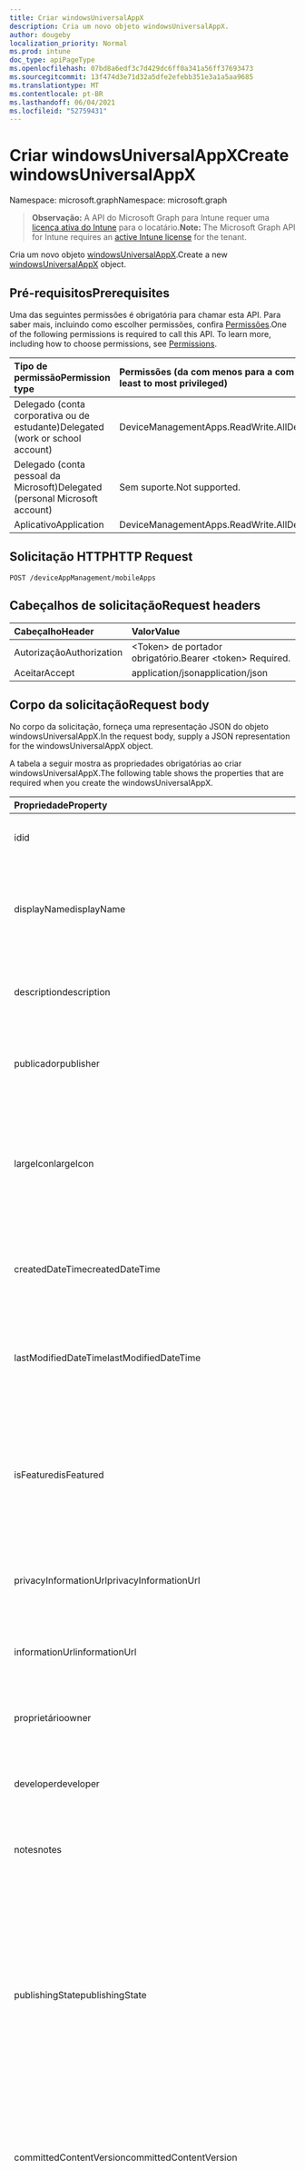 ```yaml
---
title: Criar windowsUniversalAppX
description: Cria um novo objeto windowsUniversalAppX.
author: dougeby
localization_priority: Normal
ms.prod: intune
doc_type: apiPageType
ms.openlocfilehash: 07bd8a6edf3c7d429dc6ff0a341a56ff37693473
ms.sourcegitcommit: 13f474d3e71d32a5dfe2efebb351e3a1a5aa9685
ms.translationtype: MT
ms.contentlocale: pt-BR
ms.lasthandoff: 06/04/2021
ms.locfileid: "52759431"
---
```

# <a name="create-windowsuniversalappx"></a><span data-ttu-id="d502f-103">Criar windowsUniversalAppX</span><span class="sxs-lookup"><span data-stu-id="d502f-103">Create windowsUniversalAppX</span></span>

<span data-ttu-id="d502f-104">Namespace: microsoft.graph</span><span class="sxs-lookup"><span data-stu-id="d502f-104">Namespace: microsoft.graph</span></span>

> <span data-ttu-id="d502f-105">**Observação:** A API do Microsoft Graph para Intune requer uma [licença ativa do Intune](https://go.microsoft.com/fwlink/?linkid=839381) para o locatário.</span><span class="sxs-lookup"><span data-stu-id="d502f-105">**Note:** The Microsoft Graph API for Intune requires an [active Intune license](https://go.microsoft.com/fwlink/?linkid=839381) for the tenant.</span></span>

<span data-ttu-id="d502f-106">Cria um novo objeto [windowsUniversalAppX](../resources/intune-apps-windowsuniversalappx.md).</span><span class="sxs-lookup"><span data-stu-id="d502f-106">Create a new [windowsUniversalAppX](../resources/intune-apps-windowsuniversalappx.md) object.</span></span>

## <a name="prerequisites"></a><span data-ttu-id="d502f-107">Pré-requisitos</span><span class="sxs-lookup"><span data-stu-id="d502f-107">Prerequisites</span></span>
<span data-ttu-id="d502f-p101">Uma das seguintes permissões é obrigatória para chamar esta API. Para saber mais, incluindo como escolher permissões, confira [Permissões](/graph/permissions-reference).</span><span class="sxs-lookup"><span data-stu-id="d502f-p101">One of the following permissions is required to call this API. To learn more, including how to choose permissions, see [Permissions](/graph/permissions-reference).</span></span>

|<span data-ttu-id="d502f-110">Tipo de permissão</span><span class="sxs-lookup"><span data-stu-id="d502f-110">Permission type</span></span>|<span data-ttu-id="d502f-111">Permissões (da com menos para a com mais privilégios)</span><span class="sxs-lookup"><span data-stu-id="d502f-111">Permissions (from least to most privileged)</span></span>|
|:---|:---|
|<span data-ttu-id="d502f-112">Delegado (conta corporativa ou de estudante)</span><span class="sxs-lookup"><span data-stu-id="d502f-112">Delegated (work or school account)</span></span>|<span data-ttu-id="d502f-113">DeviceManagementApps.ReadWrite.All</span><span class="sxs-lookup"><span data-stu-id="d502f-113">DeviceManagementApps.ReadWrite.All</span></span>|
|<span data-ttu-id="d502f-114">Delegado (conta pessoal da Microsoft)</span><span class="sxs-lookup"><span data-stu-id="d502f-114">Delegated (personal Microsoft account)</span></span>|<span data-ttu-id="d502f-115">Sem suporte.</span><span class="sxs-lookup"><span data-stu-id="d502f-115">Not supported.</span></span>|
|<span data-ttu-id="d502f-116">Aplicativo</span><span class="sxs-lookup"><span data-stu-id="d502f-116">Application</span></span>|<span data-ttu-id="d502f-117">DeviceManagementApps.ReadWrite.All</span><span class="sxs-lookup"><span data-stu-id="d502f-117">DeviceManagementApps.ReadWrite.All</span></span>|

## <a name="http-request"></a><span data-ttu-id="d502f-118">Solicitação HTTP</span><span class="sxs-lookup"><span data-stu-id="d502f-118">HTTP Request</span></span>
<!-- {
  "blockType": "ignored"
}
-->
``` http
POST /deviceAppManagement/mobileApps
```

## <a name="request-headers"></a><span data-ttu-id="d502f-119">Cabeçalhos de solicitação</span><span class="sxs-lookup"><span data-stu-id="d502f-119">Request headers</span></span>
|<span data-ttu-id="d502f-120">Cabeçalho</span><span class="sxs-lookup"><span data-stu-id="d502f-120">Header</span></span>|<span data-ttu-id="d502f-121">Valor</span><span class="sxs-lookup"><span data-stu-id="d502f-121">Value</span></span>|
|:---|:---|
|<span data-ttu-id="d502f-122">Autorização</span><span class="sxs-lookup"><span data-stu-id="d502f-122">Authorization</span></span>|<span data-ttu-id="d502f-123">&lt;Token&gt; de portador obrigatório.</span><span class="sxs-lookup"><span data-stu-id="d502f-123">Bearer &lt;token&gt; Required.</span></span>|
|<span data-ttu-id="d502f-124">Aceitar</span><span class="sxs-lookup"><span data-stu-id="d502f-124">Accept</span></span>|<span data-ttu-id="d502f-125">application/json</span><span class="sxs-lookup"><span data-stu-id="d502f-125">application/json</span></span>|

## <a name="request-body"></a><span data-ttu-id="d502f-126">Corpo da solicitação</span><span class="sxs-lookup"><span data-stu-id="d502f-126">Request body</span></span>
<span data-ttu-id="d502f-127">No corpo da solicitação, forneça uma representação JSON do objeto windowsUniversalAppX.</span><span class="sxs-lookup"><span data-stu-id="d502f-127">In the request body, supply a JSON representation for the windowsUniversalAppX object.</span></span>

<span data-ttu-id="d502f-128">A tabela a seguir mostra as propriedades obrigatórias ao criar windowsUniversalAppX.</span><span class="sxs-lookup"><span data-stu-id="d502f-128">The following table shows the properties that are required when you create the windowsUniversalAppX.</span></span>

|<span data-ttu-id="d502f-129">Propriedade</span><span class="sxs-lookup"><span data-stu-id="d502f-129">Property</span></span>|<span data-ttu-id="d502f-130">Tipo</span><span class="sxs-lookup"><span data-stu-id="d502f-130">Type</span></span>|<span data-ttu-id="d502f-131">Descrição</span><span class="sxs-lookup"><span data-stu-id="d502f-131">Description</span></span>|
|:---|:---|:---|
|<span data-ttu-id="d502f-132">id</span><span class="sxs-lookup"><span data-stu-id="d502f-132">id</span></span>|<span data-ttu-id="d502f-133">String</span><span class="sxs-lookup"><span data-stu-id="d502f-133">String</span></span>|<span data-ttu-id="d502f-134">Chave da entidade.</span><span class="sxs-lookup"><span data-stu-id="d502f-134">Key of the entity.</span></span> <span data-ttu-id="d502f-135">Herdado de [mobileApp](../resources/intune-apps-mobileapp.md)</span><span class="sxs-lookup"><span data-stu-id="d502f-135">Inherited from [mobileApp](../resources/intune-apps-mobileapp.md)</span></span>|
|<span data-ttu-id="d502f-136">displayName</span><span class="sxs-lookup"><span data-stu-id="d502f-136">displayName</span></span>|<span data-ttu-id="d502f-137">String</span><span class="sxs-lookup"><span data-stu-id="d502f-137">String</span></span>|<span data-ttu-id="d502f-138">O título do aplicativo importado ou definido pelo administrador.</span><span class="sxs-lookup"><span data-stu-id="d502f-138">The admin provided or imported title of the app.</span></span> <span data-ttu-id="d502f-139">Herdado de [mobileApp](../resources/intune-apps-mobileapp.md)</span><span class="sxs-lookup"><span data-stu-id="d502f-139">Inherited from [mobileApp](../resources/intune-apps-mobileapp.md)</span></span>|
|<span data-ttu-id="d502f-140">description</span><span class="sxs-lookup"><span data-stu-id="d502f-140">description</span></span>|<span data-ttu-id="d502f-141">String</span><span class="sxs-lookup"><span data-stu-id="d502f-141">String</span></span>|<span data-ttu-id="d502f-142">A descrição do aplicativo.</span><span class="sxs-lookup"><span data-stu-id="d502f-142">The description of the app.</span></span> <span data-ttu-id="d502f-143">Herdado de [mobileApp](../resources/intune-apps-mobileapp.md)</span><span class="sxs-lookup"><span data-stu-id="d502f-143">Inherited from [mobileApp](../resources/intune-apps-mobileapp.md)</span></span>|
|<span data-ttu-id="d502f-144">publicador</span><span class="sxs-lookup"><span data-stu-id="d502f-144">publisher</span></span>|<span data-ttu-id="d502f-145">String</span><span class="sxs-lookup"><span data-stu-id="d502f-145">String</span></span>|<span data-ttu-id="d502f-146">O publicador do aplicativo.</span><span class="sxs-lookup"><span data-stu-id="d502f-146">The publisher of the app.</span></span> <span data-ttu-id="d502f-147">Herdado de [mobileApp](../resources/intune-apps-mobileapp.md)</span><span class="sxs-lookup"><span data-stu-id="d502f-147">Inherited from [mobileApp](../resources/intune-apps-mobileapp.md)</span></span>|
|<span data-ttu-id="d502f-148">largeIcon</span><span class="sxs-lookup"><span data-stu-id="d502f-148">largeIcon</span></span>|[<span data-ttu-id="d502f-149">mimeContent</span><span class="sxs-lookup"><span data-stu-id="d502f-149">mimeContent</span></span>](../resources/intune-shared-mimecontent.md)|<span data-ttu-id="d502f-150">O ícone grande, a ser exibido nos detalhes do aplicativo e usado para o carregamento do ícone.</span><span class="sxs-lookup"><span data-stu-id="d502f-150">The large icon, to be displayed in the app details and used for upload of the icon.</span></span> <span data-ttu-id="d502f-151">Herdado de [mobileApp](../resources/intune-apps-mobileapp.md)</span><span class="sxs-lookup"><span data-stu-id="d502f-151">Inherited from [mobileApp](../resources/intune-apps-mobileapp.md)</span></span>|
|<span data-ttu-id="d502f-152">createdDateTime</span><span class="sxs-lookup"><span data-stu-id="d502f-152">createdDateTime</span></span>|<span data-ttu-id="d502f-153">DateTimeOffset</span><span class="sxs-lookup"><span data-stu-id="d502f-153">DateTimeOffset</span></span>|<span data-ttu-id="d502f-154">A data e a hora da criação do aplicativo.</span><span class="sxs-lookup"><span data-stu-id="d502f-154">The date and time the app was created.</span></span> <span data-ttu-id="d502f-155">Herdado de [mobileApp](../resources/intune-apps-mobileapp.md)</span><span class="sxs-lookup"><span data-stu-id="d502f-155">Inherited from [mobileApp](../resources/intune-apps-mobileapp.md)</span></span>|
|<span data-ttu-id="d502f-156">lastModifiedDateTime</span><span class="sxs-lookup"><span data-stu-id="d502f-156">lastModifiedDateTime</span></span>|<span data-ttu-id="d502f-157">DateTimeOffset</span><span class="sxs-lookup"><span data-stu-id="d502f-157">DateTimeOffset</span></span>|<span data-ttu-id="d502f-158">A data e a hora que o aplicativo foi modificado pela última vez.</span><span class="sxs-lookup"><span data-stu-id="d502f-158">The date and time the app was last modified.</span></span> <span data-ttu-id="d502f-159">Herdado de [mobileApp](../resources/intune-apps-mobileapp.md)</span><span class="sxs-lookup"><span data-stu-id="d502f-159">Inherited from [mobileApp](../resources/intune-apps-mobileapp.md)</span></span>|
|<span data-ttu-id="d502f-160">isFeatured</span><span class="sxs-lookup"><span data-stu-id="d502f-160">isFeatured</span></span>|<span data-ttu-id="d502f-161">Boolean</span><span class="sxs-lookup"><span data-stu-id="d502f-161">Boolean</span></span>|<span data-ttu-id="d502f-162">O valor que indica se o aplicativo está marcado como em destaque pelo administrador. Herdado de [mobileApp](../resources/intune-apps-mobileapp.md)</span><span class="sxs-lookup"><span data-stu-id="d502f-162">The value indicating whether the app is marked as featured by the admin. Inherited from [mobileApp](../resources/intune-apps-mobileapp.md)</span></span>|
|<span data-ttu-id="d502f-163">privacyInformationUrl</span><span class="sxs-lookup"><span data-stu-id="d502f-163">privacyInformationUrl</span></span>|<span data-ttu-id="d502f-164">String</span><span class="sxs-lookup"><span data-stu-id="d502f-164">String</span></span>|<span data-ttu-id="d502f-165">A URL da declaração de privacidade.</span><span class="sxs-lookup"><span data-stu-id="d502f-165">The privacy statement Url.</span></span> <span data-ttu-id="d502f-166">Herdado de [mobileApp](../resources/intune-apps-mobileapp.md)</span><span class="sxs-lookup"><span data-stu-id="d502f-166">Inherited from [mobileApp](../resources/intune-apps-mobileapp.md)</span></span>|
|<span data-ttu-id="d502f-167">informationUrl</span><span class="sxs-lookup"><span data-stu-id="d502f-167">informationUrl</span></span>|<span data-ttu-id="d502f-168">String</span><span class="sxs-lookup"><span data-stu-id="d502f-168">String</span></span>|<span data-ttu-id="d502f-169">A URL de informações adicionais.</span><span class="sxs-lookup"><span data-stu-id="d502f-169">The more information Url.</span></span> <span data-ttu-id="d502f-170">Herdado de [mobileApp](../resources/intune-apps-mobileapp.md)</span><span class="sxs-lookup"><span data-stu-id="d502f-170">Inherited from [mobileApp](../resources/intune-apps-mobileapp.md)</span></span>|
|<span data-ttu-id="d502f-171">proprietário</span><span class="sxs-lookup"><span data-stu-id="d502f-171">owner</span></span>|<span data-ttu-id="d502f-172">String</span><span class="sxs-lookup"><span data-stu-id="d502f-172">String</span></span>|<span data-ttu-id="d502f-173">O proprietário do conteúdo.</span><span class="sxs-lookup"><span data-stu-id="d502f-173">The owner of the app.</span></span> <span data-ttu-id="d502f-174">Herdado de [mobileApp](../resources/intune-apps-mobileapp.md)</span><span class="sxs-lookup"><span data-stu-id="d502f-174">Inherited from [mobileApp](../resources/intune-apps-mobileapp.md)</span></span>|
|<span data-ttu-id="d502f-175">developer</span><span class="sxs-lookup"><span data-stu-id="d502f-175">developer</span></span>|<span data-ttu-id="d502f-176">String</span><span class="sxs-lookup"><span data-stu-id="d502f-176">String</span></span>|<span data-ttu-id="d502f-177">O desenvolvedor do aplicativo.</span><span class="sxs-lookup"><span data-stu-id="d502f-177">The developer of the app.</span></span> <span data-ttu-id="d502f-178">Herdado de [mobileApp](../resources/intune-apps-mobileapp.md)</span><span class="sxs-lookup"><span data-stu-id="d502f-178">Inherited from [mobileApp](../resources/intune-apps-mobileapp.md)</span></span>|
|<span data-ttu-id="d502f-179">notes</span><span class="sxs-lookup"><span data-stu-id="d502f-179">notes</span></span>|<span data-ttu-id="d502f-180">String</span><span class="sxs-lookup"><span data-stu-id="d502f-180">String</span></span>|<span data-ttu-id="d502f-181">Anotações do aplicativo.</span><span class="sxs-lookup"><span data-stu-id="d502f-181">Notes for the app.</span></span> <span data-ttu-id="d502f-182">Herdado de [mobileApp](../resources/intune-apps-mobileapp.md)</span><span class="sxs-lookup"><span data-stu-id="d502f-182">Inherited from [mobileApp](../resources/intune-apps-mobileapp.md)</span></span>|
|<span data-ttu-id="d502f-183">publishingState</span><span class="sxs-lookup"><span data-stu-id="d502f-183">publishingState</span></span>|[<span data-ttu-id="d502f-184">mobileAppPublishingState</span><span class="sxs-lookup"><span data-stu-id="d502f-184">mobileAppPublishingState</span></span>](../resources/intune-apps-mobileapppublishingstate.md)|<span data-ttu-id="d502f-185">O estado de publicação do aplicativo.</span><span class="sxs-lookup"><span data-stu-id="d502f-185">The publishing state for the app.</span></span> <span data-ttu-id="d502f-186">O aplicativo não pode ser assinado, a menos que ele seja publicado.</span><span class="sxs-lookup"><span data-stu-id="d502f-186">The app cannot be assigned unless the app is published.</span></span> <span data-ttu-id="d502f-187">Herdado de [mobileApp](../resources/intune-apps-mobileapp.md).</span><span class="sxs-lookup"><span data-stu-id="d502f-187">Inherited from [mobileApp](../resources/intune-apps-mobileapp.md).</span></span> <span data-ttu-id="d502f-188">Os valores possíveis são: `notPublished`, `processing`, `published`.</span><span class="sxs-lookup"><span data-stu-id="d502f-188">Possible values are: `notPublished`, `processing`, `published`.</span></span>|
|<span data-ttu-id="d502f-189">committedContentVersion</span><span class="sxs-lookup"><span data-stu-id="d502f-189">committedContentVersion</span></span>|<span data-ttu-id="d502f-190">String</span><span class="sxs-lookup"><span data-stu-id="d502f-190">String</span></span>|<span data-ttu-id="d502f-191">A versão do conteúdo interno confirmado.</span><span class="sxs-lookup"><span data-stu-id="d502f-191">The internal committed content version.</span></span> <span data-ttu-id="d502f-192">Herdado de [mobileLobApp](../resources/intune-apps-mobilelobapp.md)</span><span class="sxs-lookup"><span data-stu-id="d502f-192">Inherited from [mobileLobApp](../resources/intune-apps-mobilelobapp.md)</span></span>|
|<span data-ttu-id="d502f-193">fileName</span><span class="sxs-lookup"><span data-stu-id="d502f-193">fileName</span></span>|<span data-ttu-id="d502f-194">String</span><span class="sxs-lookup"><span data-stu-id="d502f-194">String</span></span>|<span data-ttu-id="d502f-195">O nome do arquivo do aplicativo Lob principal.</span><span class="sxs-lookup"><span data-stu-id="d502f-195">The name of the main Lob application file.</span></span> <span data-ttu-id="d502f-196">Herdado de [mobileLobApp](../resources/intune-apps-mobilelobapp.md)</span><span class="sxs-lookup"><span data-stu-id="d502f-196">Inherited from [mobileLobApp](../resources/intune-apps-mobilelobapp.md)</span></span>|
|<span data-ttu-id="d502f-197">size</span><span class="sxs-lookup"><span data-stu-id="d502f-197">size</span></span>|<span data-ttu-id="d502f-198">Int64</span><span class="sxs-lookup"><span data-stu-id="d502f-198">Int64</span></span>|<span data-ttu-id="d502f-199">O tamanho total, incluindo todos os arquivos carregados.</span><span class="sxs-lookup"><span data-stu-id="d502f-199">The total size, including all uploaded files.</span></span> <span data-ttu-id="d502f-200">Herdado de [mobileLobApp](../resources/intune-apps-mobilelobapp.md)</span><span class="sxs-lookup"><span data-stu-id="d502f-200">Inherited from [mobileLobApp](../resources/intune-apps-mobilelobapp.md)</span></span>|
|<span data-ttu-id="d502f-201">applicableArchitectures</span><span class="sxs-lookup"><span data-stu-id="d502f-201">applicableArchitectures</span></span>|[<span data-ttu-id="d502f-202">windowsArchitecture</span><span class="sxs-lookup"><span data-stu-id="d502f-202">windowsArchitecture</span></span>](../resources/intune-apps-windowsarchitecture.md)|<span data-ttu-id="d502f-203">As arquiteturas do Windows nas quais este aplicativo pode ser executado.</span><span class="sxs-lookup"><span data-stu-id="d502f-203">The Windows architecture(s) for which this app can run on.</span></span> <span data-ttu-id="d502f-204">Os valores possíveis são: `none`, `x86`, `x64`, `arm`, `neutral`.</span><span class="sxs-lookup"><span data-stu-id="d502f-204">Possible values are: `none`, `x86`, `x64`, `arm`, `neutral`.</span></span>|
|<span data-ttu-id="d502f-205">applicableDeviceTypes</span><span class="sxs-lookup"><span data-stu-id="d502f-205">applicableDeviceTypes</span></span>|[<span data-ttu-id="d502f-206">windowsDeviceType</span><span class="sxs-lookup"><span data-stu-id="d502f-206">windowsDeviceType</span></span>](../resources/intune-apps-windowsdevicetype.md)|<span data-ttu-id="d502f-207">Os tipos de dispositivos Windows nos quais este aplicativo pode ser executado.</span><span class="sxs-lookup"><span data-stu-id="d502f-207">The Windows device type(s) for which this app can run on.</span></span> <span data-ttu-id="d502f-208">Os valores possíveis são: `none`, `desktop`, `mobile`, `holographic`, `team`.</span><span class="sxs-lookup"><span data-stu-id="d502f-208">Possible values are: `none`, `desktop`, `mobile`, `holographic`, `team`.</span></span>|
|<span data-ttu-id="d502f-209">identityName</span><span class="sxs-lookup"><span data-stu-id="d502f-209">identityName</span></span>|<span data-ttu-id="d502f-210">String</span><span class="sxs-lookup"><span data-stu-id="d502f-210">String</span></span>|<span data-ttu-id="d502f-211">O Nome da Identidade.</span><span class="sxs-lookup"><span data-stu-id="d502f-211">The Identity Name.</span></span>|
|<span data-ttu-id="d502f-212">identityPublisherHash</span><span class="sxs-lookup"><span data-stu-id="d502f-212">identityPublisherHash</span></span>|<span data-ttu-id="d502f-213">String</span><span class="sxs-lookup"><span data-stu-id="d502f-213">String</span></span>|<span data-ttu-id="d502f-214">O Hash do Publicador de Identidade.</span><span class="sxs-lookup"><span data-stu-id="d502f-214">The Identity Publisher Hash.</span></span>|
|<span data-ttu-id="d502f-215">identityResourceIdentifier</span><span class="sxs-lookup"><span data-stu-id="d502f-215">identityResourceIdentifier</span></span>|<span data-ttu-id="d502f-216">String</span><span class="sxs-lookup"><span data-stu-id="d502f-216">String</span></span>|<span data-ttu-id="d502f-217">O Identificador de Recurso da Identidade.</span><span class="sxs-lookup"><span data-stu-id="d502f-217">The Identity Resource Identifier.</span></span>|
|<span data-ttu-id="d502f-218">isBundle</span><span class="sxs-lookup"><span data-stu-id="d502f-218">isBundle</span></span>|<span data-ttu-id="d502f-219">Boolean</span><span class="sxs-lookup"><span data-stu-id="d502f-219">Boolean</span></span>|<span data-ttu-id="d502f-220">Se o aplicativo é um pacote ou não.</span><span class="sxs-lookup"><span data-stu-id="d502f-220">Whether or not the app is a bundle.</span></span>|
|<span data-ttu-id="d502f-221">minimumSupportedOperatingSystem</span><span class="sxs-lookup"><span data-stu-id="d502f-221">minimumSupportedOperatingSystem</span></span>|[<span data-ttu-id="d502f-222">windowsMinimumOperatingSystem</span><span class="sxs-lookup"><span data-stu-id="d502f-222">windowsMinimumOperatingSystem</span></span>](../resources/intune-apps-windowsminimumoperatingsystem.md)|<span data-ttu-id="d502f-223">O valor do sistema de operacional mínimo aplicável.</span><span class="sxs-lookup"><span data-stu-id="d502f-223">The value for the minimum applicable operating system.</span></span>|
|<span data-ttu-id="d502f-224">identityVersion</span><span class="sxs-lookup"><span data-stu-id="d502f-224">identityVersion</span></span>|<span data-ttu-id="d502f-225">String</span><span class="sxs-lookup"><span data-stu-id="d502f-225">String</span></span>|<span data-ttu-id="d502f-226">A versão da identidade.</span><span class="sxs-lookup"><span data-stu-id="d502f-226">The identity version.</span></span>|



## <a name="response"></a><span data-ttu-id="d502f-227">Resposta</span><span class="sxs-lookup"><span data-stu-id="d502f-227">Response</span></span>
<span data-ttu-id="d502f-228">Se bem-sucedido, este método retornará um código de resposta `201 Created` e um objeto [windowsUniversalAppX](../resources/intune-apps-windowsuniversalappx.md) no corpo da resposta.</span><span class="sxs-lookup"><span data-stu-id="d502f-228">If successful, this method returns a `201 Created` response code and a [windowsUniversalAppX](../resources/intune-apps-windowsuniversalappx.md) object in the response body.</span></span>

## <a name="example"></a><span data-ttu-id="d502f-229">Exemplo</span><span class="sxs-lookup"><span data-stu-id="d502f-229">Example</span></span>

### <a name="request"></a><span data-ttu-id="d502f-230">Solicitação</span><span class="sxs-lookup"><span data-stu-id="d502f-230">Request</span></span>
<span data-ttu-id="d502f-231">Este é um exemplo da solicitação.</span><span class="sxs-lookup"><span data-stu-id="d502f-231">Here is an example of the request.</span></span>
``` http
POST https://graph.microsoft.com/v1.0/deviceAppManagement/mobileApps
Content-type: application/json
Content-length: 1189

{
  "@odata.type": "#microsoft.graph.windowsUniversalAppX",
  "displayName": "Display Name value",
  "description": "Description value",
  "publisher": "Publisher value",
  "largeIcon": {
    "@odata.type": "microsoft.graph.mimeContent",
    "type": "Type value",
    "value": "dmFsdWU="
  },
  "isFeatured": true,
  "privacyInformationUrl": "https://example.com/privacyInformationUrl/",
  "informationUrl": "https://example.com/informationUrl/",
  "owner": "Owner value",
  "developer": "Developer value",
  "notes": "Notes value",
  "publishingState": "processing",
  "committedContentVersion": "Committed Content Version value",
  "fileName": "File Name value",
  "size": 4,
  "applicableArchitectures": "x86",
  "applicableDeviceTypes": "desktop",
  "identityName": "Identity Name value",
  "identityPublisherHash": "Identity Publisher Hash value",
  "identityResourceIdentifier": "Identity Resource Identifier value",
  "isBundle": true,
  "minimumSupportedOperatingSystem": {
    "@odata.type": "microsoft.graph.windowsMinimumOperatingSystem",
    "v8_0": true,
    "v8_1": true,
    "v10_0": true
  },
  "identityVersion": "Identity Version value"
}
```

### <a name="response"></a><span data-ttu-id="d502f-232">Resposta</span><span class="sxs-lookup"><span data-stu-id="d502f-232">Response</span></span>
<span data-ttu-id="d502f-p120">Veja a seguir um exemplo da resposta. Observação: o objeto response mostrado aqui pode estar truncado por motivos de concisão. Todas as propriedades serão retornadas de uma chamada real.</span><span class="sxs-lookup"><span data-stu-id="d502f-p120">Here is an example of the response. Note: The response object shown here may be truncated for brevity. All of the properties will be returned from an actual call.</span></span>
``` http
HTTP/1.1 201 Created
Content-Type: application/json
Content-Length: 1361

{
  "@odata.type": "#microsoft.graph.windowsUniversalAppX",
  "id": "4bc47eba-7eba-4bc4-ba7e-c44bba7ec44b",
  "displayName": "Display Name value",
  "description": "Description value",
  "publisher": "Publisher value",
  "largeIcon": {
    "@odata.type": "microsoft.graph.mimeContent",
    "type": "Type value",
    "value": "dmFsdWU="
  },
  "createdDateTime": "2017-01-01T00:02:43.5775965-08:00",
  "lastModifiedDateTime": "2017-01-01T00:00:35.1329464-08:00",
  "isFeatured": true,
  "privacyInformationUrl": "https://example.com/privacyInformationUrl/",
  "informationUrl": "https://example.com/informationUrl/",
  "owner": "Owner value",
  "developer": "Developer value",
  "notes": "Notes value",
  "publishingState": "processing",
  "committedContentVersion": "Committed Content Version value",
  "fileName": "File Name value",
  "size": 4,
  "applicableArchitectures": "x86",
  "applicableDeviceTypes": "desktop",
  "identityName": "Identity Name value",
  "identityPublisherHash": "Identity Publisher Hash value",
  "identityResourceIdentifier": "Identity Resource Identifier value",
  "isBundle": true,
  "minimumSupportedOperatingSystem": {
    "@odata.type": "microsoft.graph.windowsMinimumOperatingSystem",
    "v8_0": true,
    "v8_1": true,
    "v10_0": true
  },
  "identityVersion": "Identity Version value"
}
```




